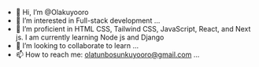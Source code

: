 - 👋 Hi, I’m @Olakuyooro
- 👀 I’m interested in Full-stack development ...
- 🌱 I’m proficient in HTML CSS, Tailwind CSS, JavaScript, React, and Next js. I am currently learning Node js and Django
- 💞️ I’m looking to collaborate to learn ...
- 📫 How to reach me: olatunbosunkuyooro@gmail.com ...

<!---
Olakuyooro/Olakuyooro is a ✨ special ✨ repository because its `README.md` (this file) appears on your GitHub profile.
You can click the Preview link to take a look at your changes.
--->
